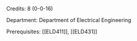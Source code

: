 Credits: 8 (0-0-16)

Department: Department of Electrical Engineering

Prerequisites: [[ELD411]], [[ELD431]]

